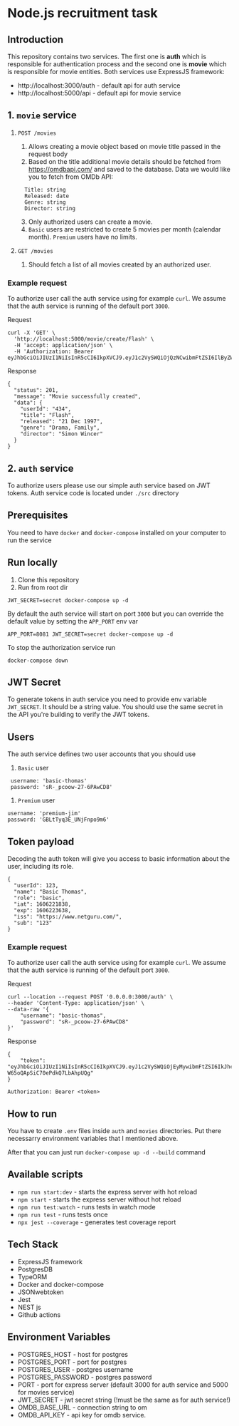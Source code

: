 # Node.js recruitment task

## Introduction

This repository contains two services. The first one is **auth** which is responsible for authentication process and the second one is **movie**
which is responsible for movie entities. Both services use ExpressJS framework:

- http://localhost:3000/auth - default api for auth service
- http://localhost:5000/api - default api for movie service

## 1. `movie` service

1. `POST /movies`

   1. Allows creating a movie object based on movie title passed in the request body
   2. Based on the title additional movie details should be fetched from
      https://omdbapi.com/ and saved to the database. Data we would like you to
      fetch from OMDb API:

   ```
     Title: string
     Released: date
     Genre: string
     Director: string
   ```

   3. Only authorized users can create a movie.
   4. `Basic` users are restricted to create 5 movies per month (calendar
      month). `Premium` users have no limits.
2. `GET /movies`

   1. Should fetch a list of all movies created by an authorized user.

### Example request

To authorize user call the auth service using for example `curl`. We assume
that the auth service is running of the default port `3000`.

Request

```
curl -X 'GET' \
  'http://localhost:5000/movie/create/Flash' \
  -H 'accept: application/json' \
  -H 'Authorization: Bearer eyJhbGciOiJIUzI1NiIsInR5cCI6IkpXVCJ9.eyJ1c2VySWQiOjQzNCwibmFtZSI6IlByZW1pdW0gSmltIiwicm9sZSI6InByZW1pdW0iLCJpYXQiOjE2NDYzOTk5NjUsImV4cCI6MTY0NjQwMTc2NSwiaXNzIjoiaHR0cHM6Ly93d3cubmV0Z3VydS5jb20vIiwic3ViIjoiNDM0In0.HAHKycySCP85w7MkVbTK1t533SZndIhZRhv3kp5ftKY'
```

Response

```
{
  "status": 201,
  "message": "Movie successfully created",
  "data": {
    "userId": "434",
    "title": "Flash",
    "released": "21 Dec 1997",
    "genre": "Drama, Family",
    "director": "Simon Wincer"
  }
}
```

## 2. `auth` service

To authorize users please use our simple auth service based on JWT tokens.
Auth service code is located under `./src` directory

## Prerequisites

You need to have `docker` and `docker-compose` installed on your computer to run the service

## Run locally

1. Clone this repository
2. Run from root dir

```
JWT_SECRET=secret docker-compose up -d
```

By default the auth service will start on port `3000` but you can override
the default value by setting the `APP_PORT` env var

```
APP_PORT=8081 JWT_SECRET=secret docker-compose up -d
```

To stop the authorization service run

```
docker-compose down
```

## JWT Secret

To generate tokens in auth service you need to provide env variable
`JWT_SECRET`. It should be a string value. You should use the same secret in
the API you're building to verify the JWT tokens.

## Users

The auth service defines two user accounts that you should use

1. `Basic` user

```
 username: 'basic-thomas'
 password: 'sR-_pcoow-27-6PAwCD8'
```

1. `Premium` user

```
username: 'premium-jim'
password: 'GBLtTyq3E_UNjFnpo9m6'
```

## Token payload

Decoding the auth token will give you access to basic information about the
user, including its role.

```
{
  "userId": 123,
  "name": "Basic Thomas",
  "role": "basic",
  "iat": 1606221838,
  "exp": 1606223638,
  "iss": "https://www.netguru.com/",
  "sub": "123"
}
```

### Example request

To authorize user call the auth service using for example `curl`. We assume
that the auth service is running of the default port `3000`.

Request

```
curl --location --request POST '0.0.0.0:3000/auth' \
--header 'Content-Type: application/json' \
--data-raw '{
    "username": "basic-thomas",
    "password": "sR-_pcoow-27-6PAwCD8"
}'
```

Response

```
{
    "token": "eyJhbGciOiJIUzI1NiIsInR5cCI6IkpXVCJ9.eyJ1c2VySWQiOjEyMywibmFtZSI6IkJhc2ljIFRob21hcyIsInJvbGUiOiJiYXNpYyIsImlhdCI6MTYwNjIyMTgzOCwiZXhwIjoxNjA2MjIzNjM4LCJpc3MiOiJodHRwczovL3d3dy5uZXRndXJ1LmNvbS8iLCJzdWIiOiIxMjMifQ.KjZ3zZM1lZa1SB8U-W65oQApSiC70ePdkQ7LbAhpUQg"
}
```

```
Authorization: Bearer <token>
```

## How to run

You have to create `.env` files inside `auth` and `movies` directories. Put there necessarry environment variables that I mentioned above.

After that you can just run `docker-compose up -d --build` command

## Available scripts

- `npm run start:dev` - starts the express server with hot reload
- `npm start` - starts the express server without hot reload
- `npm run test:watch` - runs tests in watch mode
- `npm run test` - runs tests once
- `npx jest --coverage` - generates test coverage report

## Tech Stack

- ExpressJS framework
- PostgresDB
- TypeORM
- Docker and docker-compose
- JSONwebtoken
- Jest
- NEST js
- Github actions

## Environment Variables

- POSTGRES_HOST - host for postgres
- POSTGRES_PORT - port for postgres
- POSTGRES_USER - postgres username
- POSTGRES_PASSWORD - postgres password
- PORT - port for express server (default 3000 for auth service and 5000 for movies service)
- JWT_SECRET - jwt secret string (!must be the same as for auth service!)
- OMDB_BASE_URL - connection string to om
- OMDB_API_KEY - api key for omdb service.

